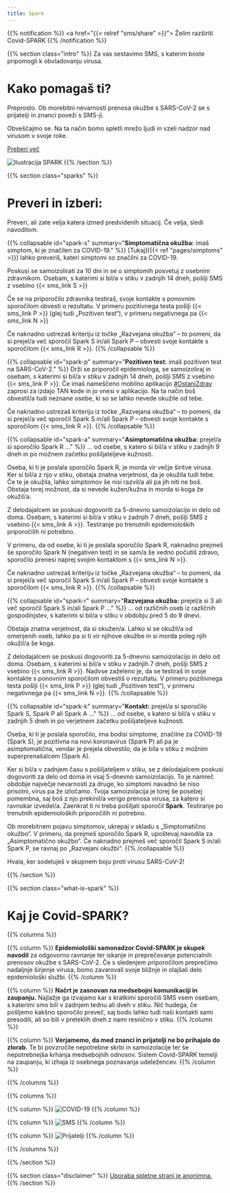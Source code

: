 ```yaml
---
title: Spark
---
```

{{% notification %}}
<a href="{{< relref "sms/share" >}}"><i class="fas fa-envelope"></i> Želim razširiti Covid-SPARK <i class="fas fa-envelope"></i></a>
{{% /notification %}}

{{% section class="intro" %}}
Za vas sestavimo SMS, s katerim boste pripomogli k obvladovanju virusa.

# Kako pomagaš ti?

Preprosto. Ob morebitni nevarnosti prenosa okužbe s SARS-CoV-2 se s prijatelji in znanci poveži s SMS-ji.

Obveščajmo se. Na ta način bomo spletli mrežo ljudi in vzeli nadzor nad virusom v svoje roke.

[Preberi več](https://medium.com/sledilnik/spark-prekinimo-verige-prenosov-9c2008e357cc)

<img src="/img/spark-illustration.png" alt="Ilustracija SPARK">
{{% /section %}}

{{% section class="sparks" %}}

# Preveri in izberi:

Preveri, ali zate velja katera izmed predvidenih situacij. Če velja, sledi navodilom.

{{% collapsable id="spark-s" summary="**Simptomatična okužba:** imaš simptom, ki je značilen za COVID-19." %}}
[Tukaj]({{< ref "pages/simptoms" >}}) lahko preveriš, kateri simptomi so značilni za COVID-19.

Poskusi se samoizolirati za 10 dni in se o simptomih posvetuj z osebnim zdravnikom. Osebam, s katerimi si bil/a v
stiku v zadnjih 14 dneh, pošlji SMS z vsebino {{< sms_link S >}}

Če se na priporočilo zdravnika testiraš, svoje kontakte s ponovnim sporočilom obvesti o rezultatu. V primeru
pozitivnega testa pošlji {{< sms_link P >}}
(glej tudi „Pozitiven test“), v primeru negativnega pa {{< sms_link N >}}

Če naknadno ustrezaš kriteriju iz točke „Razvejana okužba“ – to pomeni, da si prejel/a več sporočil Spark S
in/ali Spark P – obvesti svoje kontakte s sporočilom {{< sms_link R >}}.
{{% /collapsable %}}

{{% collapsable id="spark-p" summary="**Pozitiven test:** imaš pozitiven test na SARS-CoV-2." %}}
Drži se priporočil epidemiologa, se samoizoliraj in osebam, s katerimi si bil/a v stiku v zadnjih 14 dneh, pošlji
SMS z vsebino {{< sms_link P >}}.
Če imaš nameščeno mobilno aplikacijo [#OstaniZdrav](https://www.gov.si/teme/koronavirus-sars-cov-2/mobilna-aplikacija-ostanizdrav/)
zaprosi za izdajo TAN kode in jo vnesi v aplikacijo. Na ta način boš obvestil/a tudi neznane osebe, ki so se
lahko nevede okužile od tebe.

Če naknadno ustrezaš kriteriju iz točke „Razvejana okužba“ – to pomeni, da si prejel/a več sporočil Spark S
in/ali Spark P – obvesti svoje kontakte s sporočilom {{< sms_link R >}}.
{{% /collapsable %}}

{{% collapsable id="spark-a" summary="**Asimptomatična okužba:** prejel/a si sporočilo Spark R ..." %}}
... od osebe, s katero si bil/a v stiku v zadnjih 9 dneh in po možnem začetku pošiljateljeve kužnosti.

Oseba, ki ti je poslala sporočilo Spark R, je morda vir večje širitve virusa. Ker si bil/a z njo v stiku,
obstaja znatna verjetnost, da je okužila tudi tebe. Če te je okužila, lahko simptomov še nisi razvil/a ali
pa jih niti ne boš. Obstaja torej možnost, da si nevede kužen/kužna in morda si koga že okužil/a.

Z delodajalcem se poskusi dogovoriti za 5-dnevno samoizolacijo in delo od doma. Osebam, s katerimi si bil/a v
stiku v zadnjih 7 dneh, pošlji SMS z vsebino {{< sms_link A >}}. Testiranje po trenutnih epidemioloških priporočilih ni potrebno.

V primeru, da od osebe, ki ti je poslala sporočilo Spark R, naknadno prejmeš še sporočilo Spark N (negativen
test) in se sam/a še vedno počutiš zdravo, sporočilo prenesi naprej svojim kontaktom s {{< sms_link N >}}.

Če naknadno ustrezaš kriteriju iz točke „Razvejana okužba“ – to pomeni, da si prejel/a več sporočil Spark S
in/ali Spark P – obvesti svoje kontakte s sporočilom {{< sms_link R >}}.
{{% /collapsable %}}


{{% collapsable id="spark-r" summary="**Razvejana okužba:** prejel/a si 3 ali več sporočil Spark S in/ali Spark P ..." %}}
... od različnih oseb iz različnih gospodinjstev, s katerimi si bil/a v stiku v obdobju pred 5 do 9 dnevi.

Obstaja znatna verjetnost, da si okužen/a. Lahko si se okužil/a od omenjenih oseb, lahko pa si ti vir njihove
okužbe in si morda poleg njih okužil/a še koga.

Z delodajalcem se poskusi dogovoriti za 5-dnevno samoizolacijo in delo od doma. Osebam, s katerimi si bil/a v
stiku v zadnjih 7 dneh, pošlji SMS z vsebino {{< sms_link R >}}.
Nadvse zaželeno je, da se testiraš in svoje kontakte s ponovnim sporočilom obvestiš o rezultatu. V primeru
pozitivnega testa pošlji {{< sms_link P >}}
(glej tudi „Pozitiven test“), v primeru negativnega pa {{< sms_link N >}}.
{{% /collapsable %}}

{{% collapsable id="spark-k" summary="**Kontakt:** prejel/a si sporočilo Spark S, Spark P ali Spark A ..." %}}
... od osebe, s katero si bil/a v stiku v zadnjih 5 dneh in po verjetnem začetku pošiljateljeve kužnosti.

Oseba, ki ti je poslala sporočilo, ima bodisi simptome, značilne za COVID-19 (Spark S), je pozitivna na novi
koronavirus (Spark P) ali pa je asimptomatična, vendar je prejela obvestilo, da je bila v stiku z možnim
superprenašalcem (Spark A).

Ker si bil/a v zadnjem času s pošiljateljem v stiku, se z delodajalcem poskusi dogovoriti za delo od doma in vsaj
5-dnevno samoizolacijo. To je namreč obdobje največje nevarnosti za druge, ko simptomi navadno še niso prisotni,
virus pa že izločamo. Tvoja samoizolacija je torej še posebej pomembna, saj boš z njo prekinil/a verigo prenosa
virusa, za katero si ravnokar izvedel/a. Zaenkrat ti ni treba pošiljati sporočil **Spark**. Testiranje po
trenutnih epidemioloških priporočilih ni potrebno.

Ob morebitnem pojavu simptomov, ukrepaj v skladu s „Simptomatično okužbo“. V primeru, da prejmeš sporočilo Spark
R, upoštevaj navodila za „Asimptomatično okužbo“. Če naknadno prejmeš več sporočil Spark S in/ali Spark P, se
ravnaj po „Razvejani okužbi“.
{{% /collapsable %}}

<div class="thanks">
    <p>Hvala, ker sodeluješ v skupnem boju proti virusu SARS-CoV-2!</p>
</div>

{{% /section %}}

{{% section class="what-is-spark" %}}
# Kaj je Covid-SPARK?

{{% columns %}}

{{% column %}}
**Epidemiološki samonadzor Covid-SPARK je skupek navodil** za odgovorno ravnanje ter iskanje in
preprečevanje potencialnih prenosov okužbe s SARS-CoV-2. Če s sledenjem priporočilom preprečimo
nadaljnje širjenje virusa, bomo zavarovali svoje bližnje in olajšali delo epidemiološki službi.
{{% /column %}}

{{% column %}}
**Načrt je zasnovan na medsebojni komunikaciji in zaupanju.** Najlažje ga izvajamo kar s kratkimi sporočili SMS 
vsem osebam, s katerimi smo bili v zadnjem tednu ali dveh v stiku. Nič hudega, če pošljemo kakšno sporočilo preveč, 
saj bodo lahko tudi naši kontakti sami presodili, ali so bili v preteklih dneh z nami resnično v stiku.
{{% /column %}}

{{% column %}}
**Verjamemo, da med znanci in prijatelji ne bo prihajalo do zlorab.** Te bi povzročile nepotrebne skrbi in samoizolacije 
ter še nepotrebnejša krhanja medsebojnih odnosov.  Sistem Covid-SPARK temelji na zaupanju, ki izhaja iz osebnega poznavanja udeležencev.
{{% /column %}}

{{% /columns %}}

{{% columns %}}

{{% column %}}
<img src="/img/covid.png" alt="COVID-19">
{{% /column %}}

{{% column %}}
<img class="sms" src="/img/sms.png" alt="SMS">
{{% /column %}}

{{% column %}}
<img src="/img/friends.png" alt="Prijatelji">
{{% /column %}}

{{% /columns %}}

{{% /section %}}

{{% section class="disclaimer" %}}
[Uporaba spletne strani je anonimna.]()
{{% /section %}}